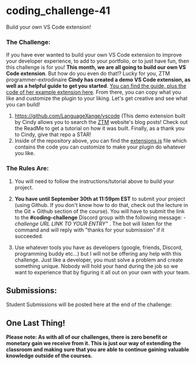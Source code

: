 # coding_challenge-41
Build your own VS Code extension!


### The Challenge:
If you have ever wanted to build your own VS Code extension to improve your developer experience, to add to your portfolio, or to just have fun, then this challenge is for you! **This month, we are all going to build our own VS Code extension**. But how do you even do that!? Lucky for you, ZTM programmer-extrodinaire **Cindy has created a demo VS Code extension, as well as a helpful guide to get you started**. [You can find the guide, plus the code of her example extension here](https://github.com/LanguageXange/vscode). From there, you can copy what you like and customize the plugin to your liking. Let's get creative and see what you can build!

1. https://github.com/LanguageXange/vscode (This demo extension built by Cindy allows you to search the [ZTM](https://zerotomastery.io) website's blog posts! Check out the ReadMe to get a tutorial on how it was built. Finally, as a thank you to Cindy, give that repo a STAR!
2. Inside of the repository above, you can find the [extensions.js](https://github.com/LanguageXange/vscode/blob/master/extension.js) file which contains the code you can customize to make your plugin do whatever you like. 


### The Rules Are:

1. You will need to follow the instructions/tutorial above to build your project.

2. **You have until September 30th at 11:59pm EST** to submit your project (using Github. If you don't know how to do that, check out the lecture in the Git + Github section of the course). You will have to submit the link to the **#coding-challenge** Discord group with the following message:  *-challenge URL LINK TO YOUR ENTRY"* . The bot will listen for the command and will reply with "thanks for your submission" if it succeeded.

4. Use whatever tools you have as developers (google, friends, Discord, programming buddy etc...) but I will not be offering any help with this challenge. Just like a developer, you must solve a problem and create something unique. Nobody will hold your hand during the job so we want to experience that by figuring it all out on your own with your team. 

## Submissions:

Student Submissions will be posted here at the end of the challenge:


## One Last Thing!

**Please note: As with all of our challenges, there is zero benefit or monetary gain we receive from it. This is just our way of extending the classroom and making sure that you are able to continue gaining valuable knowledge outside of the courses.**


